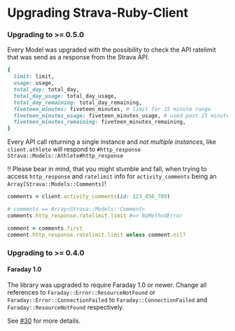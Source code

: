 # Upgrading Strava-Ruby-Client

### Upgrading to >= 0.5.0

Every Model was upgraded with the possibility to check the API ratelimit that was send as a response from the Strava API.

```ruby
{
  limit: limit,
  usage: usage,
  total_day: total_day,
  total_day_usage: total_day_usage,
  total_day_remaining: total_day_remaining,
  fiveteen_minutes: fiveteen_minutes, # limit for 15 minute range
  fiveteen_minutes_usage: fiveteen_minutes_usage, # used past 15 minutes
  fiveteen_minutes_remaining: fiveteen_minutes_remaining,
}
```

Every API call returning a single instance and _not multiple instances_, like `client.athlete` will respond to `#http_response`  
`Strava::Models::Athlete#http_response`

‼️ Please bear in mind, that you might stumble and fall, when trying to access `http_response` and `ratelimit` info for `activity_comments` being an  
`Array[Strava::Models::Comments]`!

```ruby
comments = client.activity_comments(id: 123_456_789)

# comments == Array<Strava::Models::Comment>
comments.http_response.ratelimit.limit #=> NoMethodError

comment = comments.first
comment.http_response.ratelimit.limit unless comment.nil?
```

### Upgrading to >= 0.4.0

#### Faraday 1.0

The library was upgraded to require Faraday 1.0 or newer. Change all references to `Faraday::Error::ResourceNotFound` or `Faraday::Error::ConnectionFailed` to `Faraday::ConnectionFailed` and `Faraday::ResourceNotFound` respectively.

See [#30](https://github.com/dblock/strava-ruby-client/pull/30) for more details.

